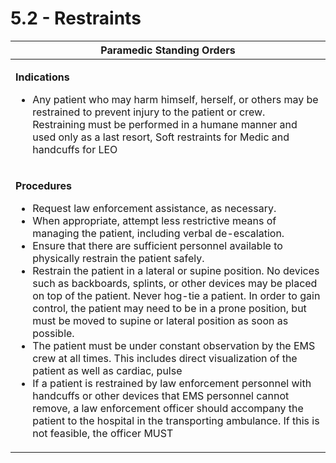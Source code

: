 # 5.2 - Restraints

<table data-full-width="true"><thead><tr><th>Paramedic Standing Orders</th></tr></thead><tbody><tr><td><p><strong>Indications</strong></p><ul><li>Any patient who may harm himself, herself, or others may be restrained to prevent injury to the patient or crew. Restraining must be performed in a humane manner and used only as a last resort, Soft restraints for Medic and handcuffs for LEO</li></ul></td></tr><tr><td><p><strong>Procedures</strong></p><ul><li>Request law enforcement assistance, as necessary.</li><li>When appropriate, attempt less restrictive means of managing the patient, including verbal de-escalation.</li><li>Ensure that there are sufficient personnel available to physically restrain the patient safely.</li><li>Restrain the patient in a lateral or supine position. No devices such as backboards, splints, or other devices may be placed on top of the patient. Never hog-tie a patient. In order to gain control, the patient may need to be in a prone position, but must be moved to supine or lateral position as soon as possible.</li><li>The patient must be under constant observation by the EMS crew at all times. This includes direct visualization of the patient as well as cardiac, pulse</li><li>If a patient is restrained by law enforcement personnel with handcuffs or other devices that EMS personnel cannot remove, a law enforcement officer should accompany the patient to the hospital in the transporting ambulance. If this is not feasible, the officer MUST</li></ul></td></tr></tbody></table>
